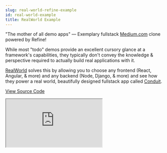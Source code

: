 ```yaml
---
slug: real-world-refine-example
id: real-world-example
title: RealWorld Example
---
```


"The mother of all demo apps" — Exemplary fullstack [Medium.com](https://medium.com/) clone powered by Refine!

While most "todo" demos provide an excellent cursory glance at a framework's capabilities, they typically don't convey the knowledge & perspective required to actually build real applications with it.

[RealWorld](https://github.com/gothinkster/realworld) solves this by allowing you to choose any frontend (React, Angular, & more) and any backend (Node, Django, & more) and see how they power a real world, beautifully designed fullstack app called [Conduit](https://demo.realworld.io/#/).

[View Source Code](https://github.com/pankod/refine/tree/master/examples/real-world-example)

<iframe src="https://stackblitz.com/github/pankod/refine/tree/master/examples/real-world-example?embed=1&view=preview&theme=dark&preset=node"
    style={{width: "100%", height:"80vh", border: "0px", borderRadius: "8px", overflow:"hidden"}}
    title="refine-tutorial"
></iframe>
